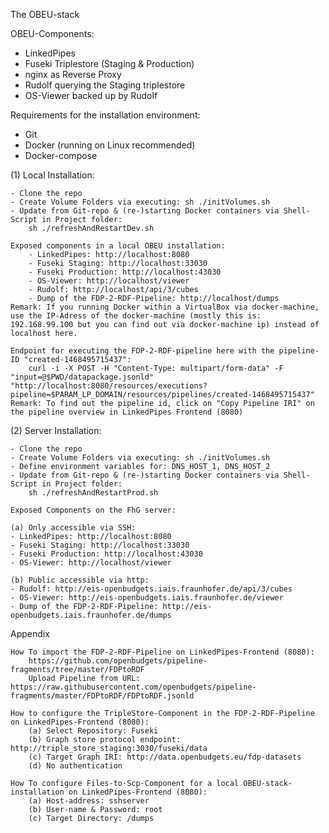 The OBEU-stack

OBEU-Components:
- LinkedPipes
- Fuseki Triplestore (Staging & Production)
- nginx as Reverse Proxy
- Rudolf querying the Staging triplestore
- OS-Viewer backed up by Rudolf

Requirements for the installation environment:
- Git
- Docker (running on Linux recommended)
- Docker-compose

(1) Local Installation:
    
    - Clone the repo
    - Create Volume Folders via executing: sh ./initVolumes.sh
    - Update from Git-repo & (re-)starting Docker containers via Shell-Script in Project folder:
        sh ./refreshAndRestartDev.sh
    
    Exposed components in a local OBEU installation:
        - LinkedPipes: http://localhost:8080
        - Fuseki Staging: http://localhost:33030
        - Fuseki Production: http://localhost:43030
        - OS-Viewer: http://localhost/viewer
        - Rudolf: http://localhost/api/3/cubes
        - Dump of the FDP-2-RDF-Pipeline: http://localhost/dumps
    Remark: If you running Docker within a VirtualBox via docker-machine, use the IP-Adress of the docker-machine (mostly this is: 192.168.99.100 but you can find out via docker-machine ip) instead of localhost here.
    
    Endpoint for executing the FDP-2-RDF-pipeline here with the pipeline-ID "created-1468495715437":
        curl -i -X POST -H "Content-Type: multipart/form-data" -F "input=@$PWD/datapackage.jsonld" "http://localhost:8080/resources/executions?pipeline=$PARAM_LP_DOMAIN/resources/pipelines/created-1468495715437"
    Remark: To find out the pipeline id, click on "Copy Pipeline IRI" on the pipeline overview in LinkedPipes Frontend (8080)

(2) Server Installation:
    
    - Clone the repo
    - Create Volume Folders via executing: sh ./initVolumes.sh
    - Define environment variables for: DNS_HOST_1, DNS_HOST_2
    - Update from Git-repo & (re-)starting Docker containers via Shell-Script in Project folder:
        sh ./refreshAndRestartProd.sh

    Exposed Components on the FhG server:

    (a) Only accessible via SSH:
    - LinkedPipes: http://localhost:8080
    - Fuseki Staging: http://localhost:33030
    - Fuseki Production: http://localhost:43030
    - OS-Viewer: http://localhost/viewer

    (b) Public accessible via http:
    - Rudolf: http://eis-openbudgets.iais.fraunhofer.de/api/3/cubes
    - OS-Viewer: http://eis-openbudgets.iais.fraunhofer.de/viewer
    - Dump of the FDP-2-RDF-Pipeline: http://eis-openbudgets.iais.fraunhofer.de/dumps

Appendix

    How To import the FDP-2-RDF-Pipeline on LinkedPipes-Frontend (8080):
        https://github.com/openbudgets/pipeline-fragments/tree/master/FDPtoRDF
        Upload Pipeline from URL: https://raw.githubusercontent.com/openbudgets/pipeline-fragments/master/FDPtoRDF/FDPtoRDF.jsonld
    
    How to configure the TripleStore-Component in the FDP-2-RDF-Pipeline on LinkedPipes-Frontend (8080):
        (a) Select Repository: Fuseki
        (b) Graph store protocol endpoint: http://triple_store_staging:3030/fuseki/data
        (c) Target Graph IRI: http://data.openbudgets.eu/fdp-datasets
        (d) No authentication

    How To configure Files-to-Scp-Component for a local OBEU-stack-installation on LinkedPipes-Frontend (8080):
        (a) Host-address: sshserver
        (b) User-name & Password: root
        (c) Target Directory: /dumps

